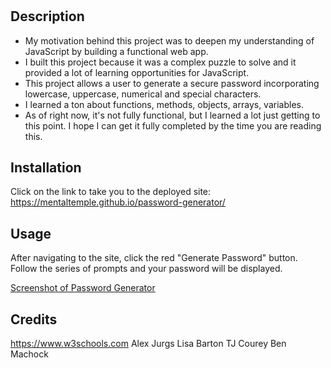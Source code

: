 # <password-generator>

## Description

- My motivation behind this project was to deepen my understanding of JavaScript by building a functional web app.
- I built this project because it was a complex puzzle to solve and it provided a lot of learning opportunities for JavaScript.
- This project allows a user to generate a secure password incorporating lowercase, uppercase, numerical and special characters.
- I learned a ton about functions, methods, objects, arrays, variables.
- As of right now, it's not fully functional, but I learned a lot just getting to this point. I hope I can get it fully completed by the time you are reading this.

## Installation

Click on the link to take you to the deployed site: https://mentaltemple.github.io/password-generator/

## Usage

After navigating to the site, click the red "Generate Password" button. Follow the series of prompts and your password will be displayed.

[Screenshot of Password Generator](Assets/images/passScrnShot.png)

## Credits

https://www.w3schools.com
Alex Jurgs
Lisa Barton
TJ Courey
Ben Machock
